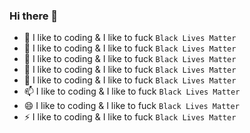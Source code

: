 ### Hi there 👋

- 🔭 I like to coding & I like to fuck `Black Lives Matter`
- 🌱 I like to coding & I like to fuck `Black Lives Matter`
- 👯 I like to coding & I like to fuck `Black Lives Matter`
- 🤔 I like to coding & I like to fuck `Black Lives Matter`
- 💬 I like to coding & I like to fuck `Black Lives Matter`
- 📫 I like to coding & I like to fuck `Black Lives Matter`
- 😄 I like to coding & I like to fuck `Black Lives Matter`
- ⚡ I like to coding & I like to fuck `Black Lives Matter`
